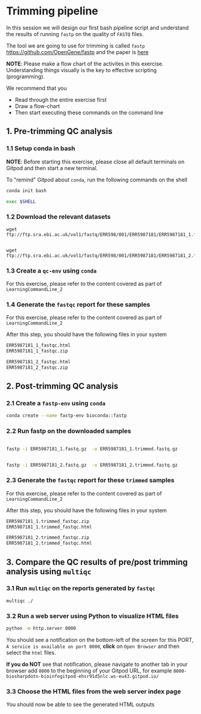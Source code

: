 # Trimming pipeline

In this session we will design our first bash pipeline script and understand the results of running `fastp` on the quality of `FASTQ` files.

The tool we are going to use for trimming is called `fastp` <https://github.com/OpenGene/fastp> and the paper is [here](https://doi.org/10.1093/bioinformatics/bty560)

**NOTE**: Please make a flow chart of the activites in this exercise. Understanding things visually is the key to effective scripting (programming).

We recommend that you

- Read through the entire exercise first
- Draw a flow-chart
- Then start executing these commands on the command line

## 1. Pre-trimming QC analysis

### 1.1 Setup conda in bash

**NOTE**: Before starting this exercise, please close all default terminals on Gitpod and then start a new terminal.

To "remind" Gitpod about `conda`, run the following commands on the shell

```bash
conda init bash 

exec $SHELL
```

### 1.2 Download the relevant datasets

```
wget ftp://ftp.sra.ebi.ac.uk/vol1/fastq/ERR598/001/ERR5987181/ERR5987181_1.fastq.gz


wget ftp://ftp.sra.ebi.ac.uk/vol1/fastq/ERR598/001/ERR5987181/ERR5987181_2.fastq.gz

```

### 1.3 Create a `qc-env` using `conda`

For this exercise, please refer to the content covered as part of `LearningCommandLine_2`

### 1.4 Generate the `fastqc` report for these samples

For this exercise, please refer to the content covered as part of `LearningCommandLine_2`

After this step, you should have the following files in your system

```bash
ERR5987181_1_fastqc.html
ERR5987181_1_fastqc.zip

ERR5987181_2_fastqc.html
ERR5987181_2_fastqc.zip
```

## 2. Post-trimming QC analysis

### 2.1 Create a `fastp-env` using `conda`

```bash
conda create --name fastp-env bioconda::fastp
```

### 2.2 Run fastp on the downloaded samples

```bash

fastp -i ERR5987181_1.fastq.gz  -o ERR5987181_1.trimmed.fastq.gz 


fastp -i ERR5987181_2.fastq.gz  -o ERR5987181_2.trimmed.fastq.gz 
```

### 2.3 Generate the `fastqc` report for these `trimmed` samples

For this exercise, please refer to the content covered as part of `LearningCommandLine_2`

After this step, you should have the following files in your system

```bash
ERR5987181_1.trimmed_fastqc.zip
ERR5987181_1.trimmed_fastqc.html

ERR5987181_2.trimmed_fastqc.zip
ERR5987181_2.trimmed_fastqc.html
```

## 3. Compare the QC results of pre/post trimming analysis using `multiqc`

### 3.1 Run `multiqc` on the reports generated by `fastqc`

```
multiqc ./
```

### 3.2 Run a web server using Python to visualize HTML files

```bash
python -m http.server 8000
```

You should see a notification on the bottom-left of the screen for this PORT, `A service is available on port 8000`, **click** on `Open Browser` and then select the `html` files.

**If you do NOT** see that notification, please navigate to another tab in your browser add `8000` to the beginning of your Gitpod URL, for example `8000-biosharpdotn-bioinfogitpod-ehsr91d5nlc.ws-eu43.gitpod.io/`

### 3.3 Choose the HTML files from the web server index page

You should now be able to see the generated HTML outputs
